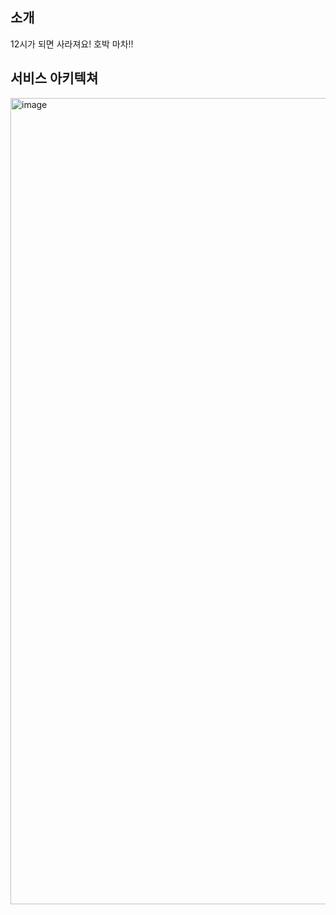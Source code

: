 ## 소개
12시가 되면 사라져요! 호박 마차!!
## 서비스 아키텍쳐
<img width="1290" alt="image" src="https://github.com/PumpkinCoach/.github/assets/58386334/a007b49e-63b8-451e-b221-5c21cd1e3edd">

